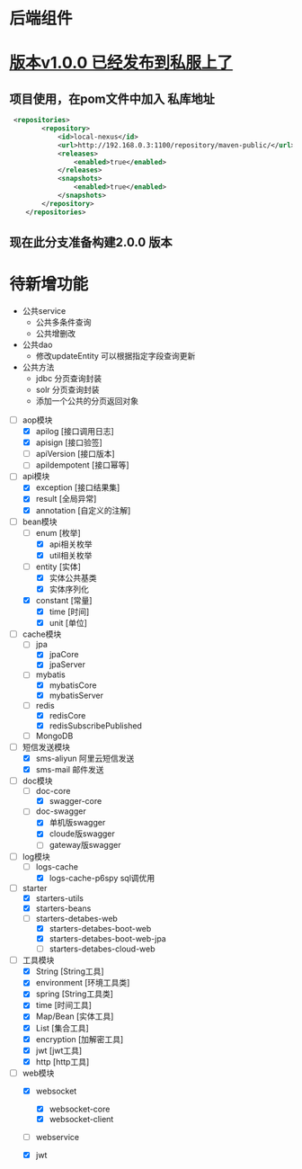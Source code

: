 # 后端组件 
# [版本v1.0.0 已经发布到私服上了](https://gitee.com/detabes/detabes-component/tree/v1/)
## 项目使用，在pom文件中加入 私库地址
```xml
 <repositories>
        <repository>
            <id>local-nexus</id>
            <url>http://192.168.0.3:1100/repository/maven-public/</url>
            <releases>
                <enabled>true</enabled>
            </releases>
            <snapshots>
                <enabled>true</enabled>
            </snapshots>
        </repository>
    </repositories>
```
## 现在此分支准备构建2.0.0 版本


# 待新增功能
- 公共service
    - 公共多条件查询
    - 公共增删改
- 公共dao
    - 修改updateEntity 可以根据指定字段查询更新
- 公共方法
    - jdbc 分页查询封装
    - solr 分页查询封装
    - 添加一个公共的分页返回对象

* [ ] aop模块
    - [x] apilog [接口调用日志] 
    - [x] apisign [接口验签]
    - [ ] apiVersion [接口版本]
    - [ ] apiIdempotent [接口幂等]  

* [ ] api模块
    - [x] exception [接口结果集]
    - [x] result [全局异常]
    - [x] annotation [自定义的注解]
    
* [ ] bean模块
    - [ ] enum [枚举]
        - [x] api相关枚举
        - [x] util相关枚举
    - [ ] entity [实体]
        - [x] 实体公共基类
        - [x] 实体序列化
    - [x] constant [常量]
        - [x] time [时间]
        - [x] unit [单位]

* [ ] cache模块
    - [ ] jpa
        - [x] jpaCore
        - [x] jpaServer
    - [ ] mybatis
        - [x] mybatisCore
        - [x] mybatisServer
    - [ ] redis
        - [x] redisCore
        - [x] redisSubscribePublished
    - [ ] MongoDB
* [ ] 短信发送模块
    - [x] sms-aliyun 阿里云短信发送
    - [x] sms-mail 邮件发送

* [ ] doc模块
    - [ ] doc-core
        - [x] swagger-core
    - [ ] doc-swagger
        - [x] 单机版swagger
        - [x] cloude版swagger
        - [ ] gateway版swagger
    
* [ ] log模块
    - [ ] logs-cache 
        - [x] logs-cache-p6spy sql调优用
 
* [ ] starter
    - [x] starters-utils
    - [x] starters-beans
    - [ ] starters-detabes-web
        - [x] starters-detabes-boot-web
        - [x] starters-detabes-boot-web-jpa
        - [ ] starters-detabes-cloud-web

* [ ] 工具模块
    - [x] String [String工具]
    - [x] environment [环境工具类] 
    - [x] spring [String工具类] 
    - [x] time [时间工具]
    - [x] Map/Bean [实体工具]
    - [x] List [集合工具]
    - [x] encryption [加解密工具]
    - [x] jwt [jwt工具]
    - [x] http [http工具]
            
* [ ] web模块    
    - [x] websocket
        - [x] websocket-core
        - [x] websocket-client
    - [ ] webservice
    - [x] jwt

    
    
    
    
